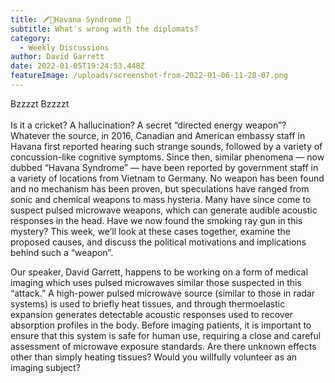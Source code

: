 ```yaml
---
title: 🗡️🦗Havana Syndrome 🤮
subtitle: What's wrong with the diplomats?
category:
  - Weekly Discussions
author: David Garrett
date: 2022-01-05T19:24:53.448Z
featureImage: /uploads/screenshot-from-2022-01-06-11-28-07.png
---
```

Bzzzzt Bzzzzt\
\
Is it a cricket? A hallucination? A secret “directed energy weapon”? Whatever the source, in 2016, Canadian and American embassy staff in Havana first reported hearing such strange sounds, followed by a variety of concussion-like cognitive symptoms. Since then, similar phenomena — now dubbed “Havana Syndrome” — have been reported by government staff in a variety of locations from Vietnam to Germany. No weapon has been found and no mechanism has been proven, but speculations have ranged from sonic and chemical weapons to mass hysteria. Many have since come to suspect pulsed microwave weapons, which can generate audible acoustic responses in the head. Have we now found the smoking ray gun in this mystery? This week, we’ll look at these cases together, examine the proposed causes, and discuss the political motivations and implications behind such a “weapon”. 

Our speaker, David Garrett, happens to be working on a form of medical imaging which uses pulsed microwaves similar those suspected in this “attack.” A high-power pulsed microwave source (similar to those in radar systems) is used to briefly heat tissues, and through thermoelastic expansion generates detectable acoustic responses used to recover absorption profiles in the body. Before imaging patients, it is important to ensure that this system is safe for human use, requiring a close and careful assessment of microwave exposure standards. Are there unknown effects other than simply heating tissues? Would you willfully volunteer as an imaging subject?